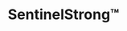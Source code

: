 ---
title: SentinelStrong&trade;
subheading: Structural Assessments & Full Roof Replacements
background_image: /img/sentinel-shield-background.jpg
intro:
  heading: Time for an upgrade?
  text: >-
    At SENTINEL, we know the right roof is the roof that’s done right. So, you’re ready to replace, we’ll provide a full structural assessment, repair as needed, and  replace with the solution best for your property to last a lifetime. Plus, get an industry leading 20-year warranty on materials and labor so you never have to think about your roof again.
  ctas:
    - text: Schedule Assessment »
      url: /contact/
  icon: arrows-rotate-reverse
  icon_color: s-blue
dual_panels:
  - heading: What if your roof could last for a lifetime?
    image: /img/roofer.jpg
    image_alt: Roofer installing shingles
    color: s-blue
    items:
      - Membrane (”Flat/rubber roofs”) » EPDM, TPO, PVC
      - Metal  (”Tin roofs”) » Grocery, Shopping Centers, Malls
      - Shingle » Apartments, Offices 
  - heading: You’re Completely Covered&trade;
    image: /img/sentinel-smart-background.jpg
    image_alt: Man installing roof
    color: s-blue
    items:
      - Smart systems and solutions for every budget
      - Certified installer of 15+ commercial roofing brands
      - Plan your comprehensive Roof Management System (RMS)
management_featurettes:
  heading: SENTINEL Roof Management System (RMS)
  items:
    - heading: SentinelSmart&trade;
      subheading: Save Up to $50,000 on Your Next Roof*
      icon: money-bill
      color: s-green
      copy: >-
        On a tight budget? For as little as $599 a year, get 100% of membership, repairs, and labor credited toward a future spray or full roof replacement up to $50,000.*
      cta_text: Plans Starting at $599/year »
      url: /management/sentinel-smart/
    - heading: SentinelShield&trade;
      subheading: 20-Year Materials and Labor Warranty for $0*
      icon: shield-check
      color: dark
      copy: >-
        Rest easy with our industry-leading 20-year warranty, covering 100% of labor and materials, saving tens of thousands so you’re protected from the unexpected.*
      cta_text: $0 for SentinelSmart Members »
      url: /management/sentinel-shield/
fine_print: true
cta:
  heading: Protecting What’s Underneath
  text: >-
    With over 25 years of guaranteed contracting experience under our belt, we understand not just what’s overhead but also what’s underneath. Stop problems before they become expensive&mdash;or dangerous. Our roofing experts fix underlying issues others ignore.
  ctas:
    - text: Schedule Assessment
      url: /contact/
---